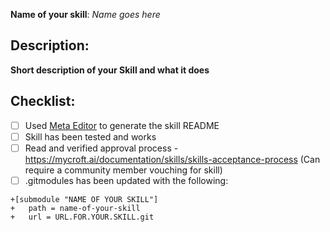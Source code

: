 **Name of your skill**: _Name goes here_

## Description:

**Short description of your Skill and what it does**

## Checklist:
  - [ ] Used [Meta Editor](http://rawgit.com/MycroftAI/mycroft-skills/master/meta_editor.html) to generate the skill README
  - [ ] Skill has been tested and works 
  - [ ] Read and verified approval process - https://mycroft.ai/documentation/skills/skills-acceptance-process (Can require a community member vouching for skill)
  - [ ] .gitmodules has been updated with the following:
  
```
+[submodule "NAME OF YOUR SKILL"]
+	path = name-of-your-skill
+	url = URL.FOR.YOUR.SKILL.git
```
